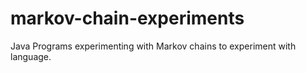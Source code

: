 # markov-chain-experiments
Java Programs experimenting with Markov chains to experiment with language.

